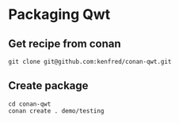 # Packaging Qwt

## Get recipe from conan

```
git clone git@github.com:kenfred/conan-qwt.git
```

## Create package

```
cd conan-qwt
conan create . demo/testing
```
